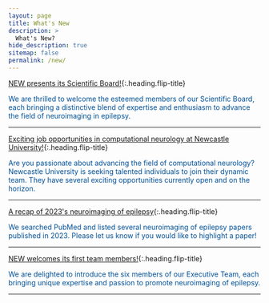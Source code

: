 ```yaml
---
layout: page
title: What's New
description: >
  What's New?
hide_description: true
sitemap: false
permalink: /new/
---
```


[NEW presents its Scientific Board!]{:.heading.flip-title}
<p style="font-size:14px;color:#015095"> We are thrilled to welcome the esteemed members of our Scientific Board, each bringing a distinctive blend of expertise and enthusiasm to advance the field of neuroimaging in epilepsy.</p> <hr>

[Exciting job opportunities in computational neurology at Newcastle University!]{:.heading.flip-title}
<p style="font-size:14px;color:#015095"> Are you passionate about advancing the field of computational neurology? <a href="https://www.ncl.ac.uk/" style="font-size:14px;color:#015095;text-decoration:none" target="_blank">Newcastle University</a> is seeking talented individuals to join their dynamic team. They have several exciting opportunities currently open and on the horizon. </p> <hr>

[A recap of 2023's neuroimaging of epilepsy]{:.heading.flip-title}
<p style="font-size:14px;color:#015095"> We searched PubMed and listed several neuroimaging of epilepsy papers published in 2023. Please <a href="mailto:info@new-epilepsy.com" style="font-size:14px;color:#015095;text-decoration:none">let us know</a> if you would like to highlight a paper! </p> <hr>

[NEW welcomes its first team members!]{:.heading.flip-title}
<p style="font-size:14px;color:#015095"> We are delighted to introduce the six members of our Executive Team, each bringing unique expertise and passion to promote neuroimaging of epilepsy. </p> <hr>

[🥼 Read more »]: 2024.02.02.md
[NEW presents its Scientific Board!]: 2024.02.02.md
[Exciting job opportunities in computational neurology at Newcastle University!]: 2024.01.10.md
[A recap of 2023's neuroimaging of epilepsy]: 2023.12.08.md
[NEW welcomes its first team members!]: 2023.12.15.md